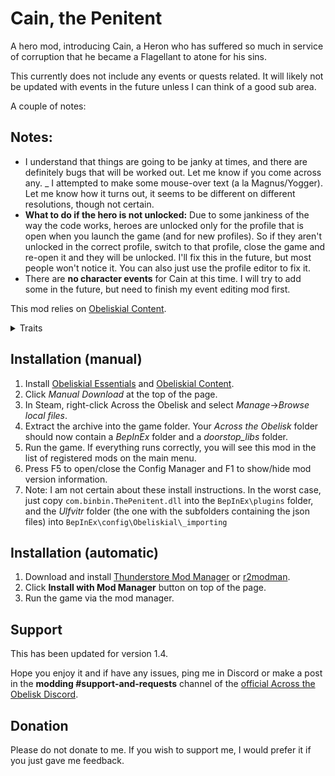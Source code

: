 # Cain, the Penitent

A hero mod, introducing Cain, a Heron who has suffered so much in service of corruption that he became a Flagellant to atone for his sins.

This currently does not include any events or quests related. It will likely not be updated with events in the future unless I can think of a good sub area.

A couple of notes:
## Notes:
- I understand that things are going to be janky at times, and there are definitely bugs that will be worked out. Let me know if you come across any.
_ I attempted to make some mouse-over text (a la Magnus/Yogger). Let me know how it turns out, it seems to be different on different resolutions, though not certain.
- **What to do if the hero is not unlocked:** Due to some jankiness of the way the code works, heroes are unlocked only for the profile that is open when you launch the game (and for new profiles). So if they aren't unlocked in the correct profile, switch to that profile, close the game and re-open it and they will be unlocked. I'll fix this in the future, but most people won't notice it. You can also just use the profile editor to fix it.
- There are **no character events** for Cain at this time. I will try to add some in the future, but need to finish my event editing mod first.

This mod relies on [Obeliskial Content](https://across-the-obelisk.thunderstore.io/package/meds/Obeliskial_Content/).

<details>
<summary>Traits</summary>

### Level 1
The Meek shall Inherit: Weak does not reduce this hero's damage, but Powerful does. Gain 5% damage for each unique Curse on this hero.


### Level 2

![Blood for the Burden](https://github.com/binbinmods/ThePenitent/blob/main/Assets/bloodburden.png?raw=true)

![Armored in Faith](https://github.com/binbinmods/ThePenitent/blob/main/Assets/armoredinfaith.png?raw=true)

### Level 3

Ardea Dei: Draw 2 cards, gain 1 Energy, and gain 1 Vitality when you play an Injury (3x/turn)  
Qui Tollis Peccata: Vitality +1. When you apply Vitality to a different hero, Steal 1 Curse from them. When you play an Injury, gain 2 Vitality.

### Level 4

![Blessed are the Merciful](https://github.com/binbinmods/ThePenitent/blob/main/Assets/blessedmerciful.png?raw=true)

![Blessed are the Pure of Heart](https://github.com/binbinmods/ThePenitent/blob/main/Assets/purehearted.png?raw=true)

### Level 5

Guided by Pain!: Zeal on this hero increases All Damage and Healing by (1+X) per charge, where X is the number of Injuries in your deck at the start of combat.  
Favored by the Dark!: Vitality increases All Damage by 0.3 per charge. Once per turn, when you Heal a hero, apply Vitality equal to (10+3X)% of all Curses on this hero, where X is the number of Injuries in your deck at the start of combat.  

</details>


## Installation (manual)

1. Install [Obeliskial Essentials](https://across-the-obelisk.thunderstore.io/package/meds/Obeliskial_Essentials/) and [Obeliskial Content](https://across-the-obelisk.thunderstore.io/package/meds/Obeliskial_Content/).
2. Click _Manual Download_ at the top of the page.
3. In Steam, right-click Across the Obelisk and select _Manage_->_Browse local files_.
4. Extract the archive into the game folder. Your _Across the Obelisk_ folder should now contain a _BepInEx_ folder and a _doorstop\_libs_ folder.
5. Run the game. If everything runs correctly, you will see this mod in the list of registered mods on the main menu.
6. Press F5 to open/close the Config Manager and F1 to show/hide mod version information.
7. Note: I am not certain about these install instructions. In the worst case, just copy `com.binbin.ThePenitent.dll` into the `BepInEx\plugins` folder, and the _Ulfvitr_ folder (the one with the subfolders containing the json files) into `BepInEx\config\Obeliskial\_importing`

## Installation (automatic)

1. Download and install [Thunderstore Mod Manager](https://www.overwolf.com/app/Thunderstore-Thunderstore_Mod_Manager) or [r2modman](https://across-the-obelisk.thunderstore.io/package/ebkr/r2modman/).
2. Click **Install with Mod Manager** button on top of the page.
3. Run the game via the mod manager.

## Support

This has been updated for version 1.4.

Hope you enjoy it and if have any issues, ping me in Discord or make a post in the **modding #support-and-requests** channel of the [official Across the Obelisk Discord](https://discord.gg/across-the-obelisk-679706811108163701).

## Donation

Please do not donate to me. If you wish to support me, I would prefer it if you just gave me feedback. 